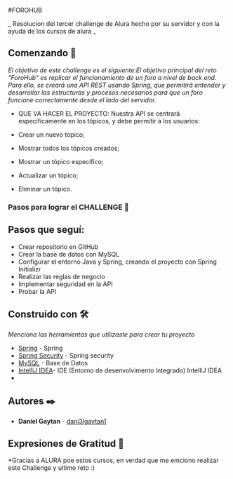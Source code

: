 #FOROHUB 

_ Resolucion del tercer challenge de Alura hecho por su servidor y con la ayuda de los cursos de alura _

## Comenzando 🚀

_El objetivo de este challenge es el siguiente:El objetivo principal del reto "ForoHub" es replicar el funcionamiento de un foro a nivel de back end. Para ello, se creará una API REST usando Spring, que permitirá
entender y desarrollar las estructuras y procesos necesarios para que un foro funcione correctamente desde el lado del servidor._

* QUE VA HACER EL PROYECTO:  Nuestra API se centrará específicamente en los tópicos, y debe permitir a los usuarios:

* Crear un nuevo tópico;

* Mostrar todos los tópicos creados;

* Mostrar un tópico específico;

* Actualizar un tópico;

* Eliminar un tópico.

### Pasos para lograr el CHALLENGE 🔧

## Pasos que seguí:

* Crear repositorio en GitHub
* Crear la base de datos con MySQL
* Configurar el entorno Java y Spring, creando el proyecto con Spring Initializr
* Realizar las reglas de negocio
* Implementar seguridad en la API
* Probar la API


## Construido con 🛠️

_Menciona las herramientas que utilizaste para crear tu proyecto_

* [Spring](https://start.spring.io/) - Spring
* [Spring Security]( https://spring.io/projects/spring-security) - Spring security
* [MySQL](https://dev.mysql.com/downloads/installer/) - Base de Datos 
* [IntelliJ IDEA](https://www.jetbrains.com/es-es/idea/download/?section=windows)- IDE (Entorno de desenvolvimento integrado) IntelliJ IDEA
* 

## Autores ✒️

* **Daniel Gaytan**  - [dani3lgaytan1](https://github.com/dani3lgaytan1)

## Expresiones de Gratitud 🎁

*Gracias a ALURA poe estos cursos, en verdad que me emciono realizar este Challenge y ultimo reto :)



